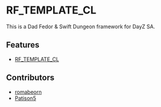 # RF_TEMPLATE_CL

This is a Dad Fedor & Swift Dungeon framework for DayZ SA.

## Features

* [RF_TEMPLATE_CL](docs/index.md)

## Contributors

* [romabeorn](https://github.com/romabeorn)
* [Patison5](https://github.com/Patison5)
